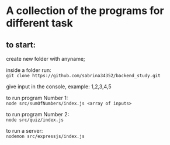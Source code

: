 # A collection of the programs for different task

## to start:

create new folder with anyname;

inside a folder run:<br />
`git clone https://github.com/sabrina34352/backend_study.git`<br />

give input in the console, example: 1,2,3,4,5<br/>

to run program Number 1:<br />
`node src/sumOfNumbers/index.js <array of inputs>` <br />

to run program Number 2:<br />
`node src/quiz/index.js`

to run a server: <br/>
`nodemon src/expressjs/index.js` <br/>
